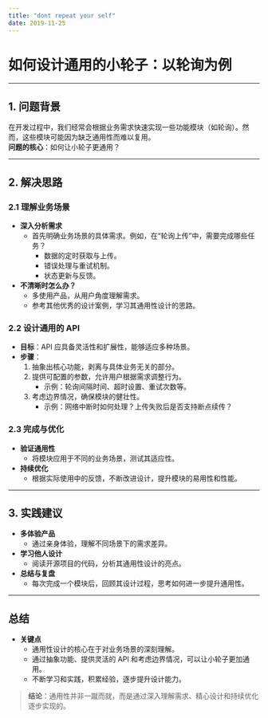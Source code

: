 ```yaml
---
title: "dont repeat your self"
date: 2019-11-25
---
```


# 如何设计通用的小轮子：以轮询为例

---

## **1. 问题背景**

在开发过程中，我们经常会根据业务需求快速实现一些功能模块（如轮询）。然而，这些模块可能因为缺乏通用性而难以复用。  
**问题的核心**：如何让小轮子更通用？

---

## **2. 解决思路**

### **2.1 理解业务场景**
- **深入分析需求**  
  - 首先明确业务场景的具体需求。例如，在“轮询上传”中，需要完成哪些任务？  
    - 数据的定时获取与上传。
    - 错误处理与重试机制。
    - 状态更新与反馈。
- **不清晰时怎么办？**  
  - 多使用产品，从用户角度理解需求。  
  - 参考其他优秀的设计案例，学习其通用性设计的思路。

### **2.2 设计通用的 API**
- **目标**：API 应具备灵活性和扩展性，能够适应多种场景。  
- **步骤**：
  1. 抽象出核心功能，剥离与具体业务无关的部分。  
  2. 提供可配置的参数，允许用户根据需求调整行为。  
     - 示例：轮询间隔时间、超时设置、重试次数等。  
  3. 考虑边界情况，确保模块的健壮性。  
     - 示例：网络中断时如何处理？上传失败后是否支持断点续传？

### **2.3 完成与优化**
- **验证通用性**  
  - 将模块应用于不同的业务场景，测试其适应性。  
- **持续优化**  
  - 根据实际使用中的反馈，不断改进设计，提升模块的易用性和性能。

---

## **3. 实践建议**

- **多体验产品**  
  - 通过亲身体验，理解不同场景下的需求差异。  
- **学习他人设计**  
  - 阅读开源项目的代码，分析其通用性设计的亮点。  
- **总结与复盘**  
  - 每次完成一个模块后，回顾其设计过程，思考如何进一步提升通用性。

---

## **总结**

- **关键点**  
  - 通用性设计的核心在于对业务场景的深刻理解。  
  - 通过抽象功能、提供灵活的 API 和考虑边界情况，可以让小轮子更加通用。  
  - 不断学习和实践，积累经验，逐步提升设计能力。

> **结论**：通用性并非一蹴而就，而是通过深入理解需求、精心设计和持续优化逐步实现的。

